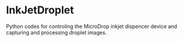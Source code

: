 # InkJetDroplet
Python codes for controling the MicroDrop inkjet dispencer device and capturing and processing droplet images.

